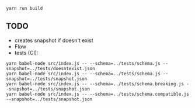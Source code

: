 ```
yarn run build
```

## TODO

- creates snapshot if doesn't exist
- Flow
- tests (CI):

```
yarn babel-node src/index.js -- --schema=../tests/schema.js --snapshot=../tests/doesntexist.json
yarn babel-node src/index.js -- --schema=../tests/schema.js --snapshot=../tests/snapshot.json
yarn babel-node src/index.js -- --schema=../tests/schema.breaking.js --snapshot=../tests/snapshot.json
yarn babel-node src/index.js -- --schema=../tests/schema.compatible.js --snapshot=../tests/snapshot.json
```

